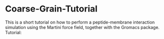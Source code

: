 # Coarse-Grain-Tutorial
This is a short tutorial on how to perform a peptide-membrane interaction simulation using the Martini force field, together with the Gromacs package.
Tutorial:
